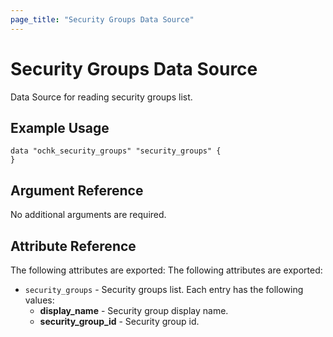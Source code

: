 ```yaml
---
page_title: "Security Groups Data Source"
---
```


# Security Groups Data Source

Data Source for reading security groups list.

## Example Usage

```hcl
data "ochk_security_groups" "security_groups" {
}
```

## Argument Reference

No additional arguments are required.

## Attribute Reference

The following attributes are exported:
The following attributes are exported:
* `security_groups` - Security groups list. Each entry has the following values:
  * **display_name** - Security group display name.
  * **security_group_id** - Security group id.
